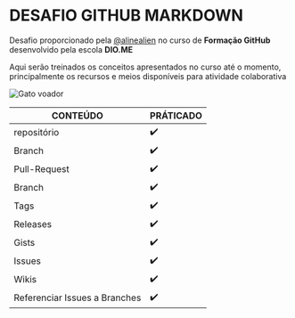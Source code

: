 # DESAFIO GITHUB MARKDOWN
Desafio proporcionado pela [@alinealien](https://github.com/alinealien) no curso de **Formação GitHub** desenvolvido pela escola **DIO.ME**

Aqui serão treinados os conceitos apresentados no curso até o momento, principalmente os recursos e meios disponíveis para atividade colaborativa

![Gato voador](https://media.giphy.com/headers/GitHub/w8ZJLtJbmuph.gif)

| CONTEÚDO | PRÁTICADO |
|----------|-----------|
| repositório | ✔️ |
| Branch | ✔️ |
| Pull-Request | ✔️ |
| Branch | ✔️ |
| Tags | ✔️ |
| Releases | ✔️ |
| Gists | ✔️ |
| Issues | ✔️ |
| Wikis | ✔️ |
| Referenciar Issues a Branches | ✔️ |
